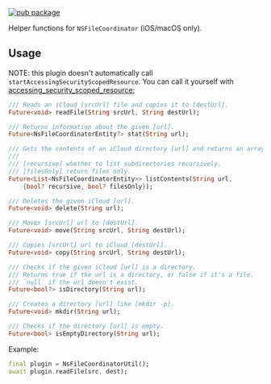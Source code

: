 [![pub package](https://img.shields.io/pub/v/ns_file_coordinator_util.svg)](https://pub.dev/packages/ns_file_coordinator_util)

Helper functions for `NSFileCoordinator` (iOS/macOS only).

## Usage

NOTE: this plugin doesn't automatically call `startAccessingSecurityScopedResource`. You can call it yourself with [accessing_security_scoped_resource](https://pub.dev/packages/accessing_security_scoped_resource);

```dart
/// Reads an iCloud [srcUrl] file and copies it to [destUrl].
Future<void> readFile(String srcUrl, String destUrl);

/// Returns information about the given [url].
Future<NsFileCoordinatorEntity?> stat(String url);

/// Gets the contents of an iCloud directory [url] and returns an array of [NsFileCoordinatorEntity].
///
/// [recursive] whether to list subdirectories recursively.
/// [filesOnly] return files only.
Future<List<NsFileCoordinatorEntity>> listContents(String url,
    {bool? recursive, bool? filesOnly});

/// Deletes the given iCloud [url].
Future<void> delete(String url);

/// Moves [srcUrl] url to [destUrl].
Future<void> move(String srcUrl, String destUrl);

/// Copies [srcUrl] url to iCloud [destUrl].
Future<void> copy(String srcUrl, String destUrl);

/// Checks if the given iCloud [url] is a directory.
/// Returns true if the url is a directory, or false if it's a file.
/// `null` if the url doesn't exist.
Future<bool?> isDirectory(String url);

/// Creates a directory [url] like [mkdir -p].
Future<void> mkdir(String url);

/// Checks if the directory [url] is empty.
Future<bool> isEmptyDirectory(String url);
```

Example:

```dart
final plugin = NsFileCoordinatorUtil();
await plugin.readFile(src, dest);
```
